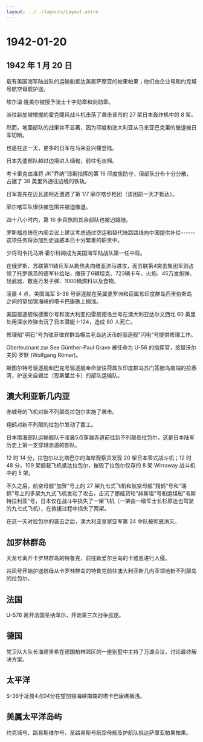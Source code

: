 ```yaml
---
layout: ../../layouts/Layout.astro
---
```


# 1942-01-20

## 1942 年 1 月 20 日

载有美国海军陆战队的运输船抵达美属萨摩亚的帕果帕果；他们由企业号和约克城号航空母舰护送。

埃尔温·隆美尔被授予骑士十字勋章和剑勋章。

派往新加坡增援的霍克飓风战斗机击落了袭击该市的 27 架日本轰炸机中的 8
架。

然而，地面部队的战果并不显著，因为印度和澳大利亚从马来亚巴克里的撤退被日军切断。

也是在这一天，更多的日军在马来亚兴楼登陆。

日本先遣部队越过边境进入缅甸，前往毛淡棉。

考卡里克由准将 JK"乔纳"琼斯指挥的第 16
印度旅防守，但部队分布十分分散，占据了 38 英里外通往边境的铁轨。

日军首先在迈瓦迪附近遭遇了第 1/7 廓尔喀步枪团（该团前一天才抵达）。

廓尔喀军队很快被包围并被迫撤退。

四十八小时内，第 16 步兵旅的其余部队也被迫跟随。

罗斯福总统在内阁会议上建议考虑通过空运和替代陆路路线向中国提供补给------这项任务将添加到史迪威本已十分繁重的职责中。

少将司令托马斯·霍尔科姆成为美国海军陆战队第一任中将。

在俄罗斯，苏联第11骑兵军从勒热夫向维亚济马进攻，而苏联第4突击集团军则占领了托罗佩茨的德军补给站，缴获了6辆坦克、723辆卡车、火炮、45万发炮弹、轻武器、数百万发子弹、1000桶燃料以及食物。

凌晨 4 点，美国海军 S-36
号驱逐舰在英属婆罗洲和荷属东印度群岛西里伯斯岛之间的望加锡海峡的塔卡巴康礁上搁浅。

美国驱逐舰埃德索尔号和澳大利亚扫雷舰德洛兰号在澳大利亚达尔文西北 60
英里处用深水炸弹击沉了日本潜艇 I-124，造成 80 人死亡。

修理船"明石"号为驻菲律宾群岛棉兰老岛达沃市的驱逐舰"闪电"号提供修理工作。

Oberleutnant zur See Günther-Paul Grave 被任命为 U-56
的指挥官，接替沃尔夫冈·罗默 (Wolfgang Römer)。

斯图尔特号驱逐舰和巴克号驱逐舰奉命驶往荷属东印度群岛苏门答腊岛南端的拉泰湾，护送来自锡兰（现斯里兰卡）的部队运输队。

## 澳大利亚新几内亚

赤城号的飞机对新不列颠岛拉包尔实施了袭击。

翔鹤对新不列颠的拉包尔发动了罢工。

日本南海部队运输舰队于凌晨5点穿越赤道前往新不列颠岛拉包尔，这是日本陆军历史上第一支穿越赤道的部队。

12 时 14 分，拉包尔以北塔巴尔的海岸观察员发现 20 架日本零式战斗机；12 时
48 分，109 架舰载飞机抵达拉包尔，摧毁了拉包尔仅存的 8 架 Wirraway
战斗机中的 5 架。

不久之后，航空母舰"加贺"号上的 27
架九七式飞机和航空母舰"翔鹤"号和"瑞鹤"号上的多架九九式飞机发动了攻击，击沉了挪威货轮"赫斯坦"号和运煤船"韦斯特拉利亚"号，日本仅在战斗中损失了一架飞机（一架由一级军士长杉原达也驾驶的九七式飞机），在救援过程中损失了两架。

在这一天对拉包尔的袭击之后，澳大利亚皇家空军第 24 中队被彻底消灭。

## 加罗林群岛

天龙号离开卡罗林群岛的特鲁克，前往新爱尔兰岛的卡维恩进行入侵。

谷风号开始护送航母从卡罗林群岛的特鲁克前往澳大利亚新几内亚领地新不列颠岛的拉包尔。

## 法国

U-576 离开法国圣纳泽尔，开始第三次战争巡逻。

## 德国

党卫队大队长海德里希在德国柏林郊区的一座别墅中主持了万湖会议，讨论最终解决方案。

## 太平洋

S-36于凌晨4点04分在望加锡海峡南端的塔卡巴康礁搁浅。

## 美属太平洋岛屿

约克城号、路易斯维尔号、圣路易斯号航空母舰及护航队抵达萨摩亚帕果帕果。